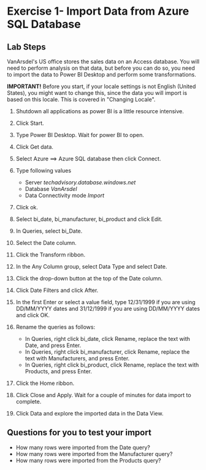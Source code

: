 # Exercise 1- Import Data from Azure SQL Database

## Lab Steps
VanArsdel's US office stores the sales data on an Access database. You will need to perform analysis on that data, but before you can do so, you need to import the data to Power BI Desktop and perform some transformations.

**IMPORTANT!** Before you start, if your locale settings is not English (United States), you might want to change this, since the data you will import is based on this locale. This is covered in "Changing Locale".

1. Shutdown all applications as power BI is a little resource intensive.

2. Click Start.

3. Type Power BI Desktop. Wait for power BI to open.

4. Click Get data.

5. Select Azure ==> Azure SQL database then click Connect.

6. Type following values
    - Server *techadvisory.database.windows.net*
    - Database *VanArsdel*
    - Data Connectivity mode *Import*

7. Click ok.

8. Select bi_date,  bi_manufacturer, bi_product and click Edit.

9. In Queries, select bi_Date.

10. Select the Date column.

11. Click the Transform ribbon.

12. In the Any Column group, select Data Type and select Date.

13. Click the drop-down button at the top of the Date column.

14. Click Date Filters and click After.

15. In the first Enter or select a value field, type 12/31/1999 if you are using DD/MM/YYYY dates and 31/12/1999 if you are using DD/MM/YYYY dates and click OK.

16. Rename the queries as follows:

    - In Queries, right click bi_date, click Rename, replace the text with Date, and press Enter.
    - In Queries, right click bi_manufacturer, click Rename, replace the text with Manufacturers, and press Enter.
    - In Queries, right click bi_product, click Rename, replace the text with Products, and press Enter.

17. Click the Home ribbon.

18. Click Close and Apply. Wait for a couple of minutes for data import to complete. 

19. Click Data and explore the imported data in the Data View.

## Questions for you to test your import

- How many rows were imported from the Date query?
- How many rows were imported from the Manufacturer query?
- How many rows were imported from the Products query?
